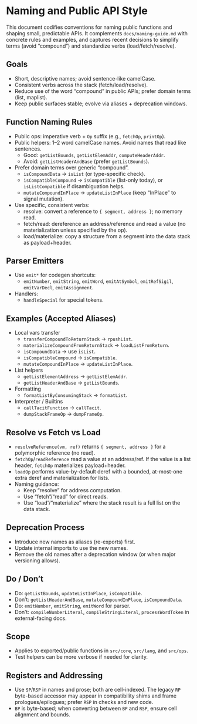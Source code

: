 # Naming and Public API Style

This document codifies conventions for naming public functions and shaping small, predictable APIs. It complements `docs/naming-guide.md` with concrete rules and examples, and captures recent decisions to simplify terms (avoid “compound”) and standardize verbs (load/fetch/resolve).

## Goals
- Short, descriptive names; avoid sentence-like camelCase.
- Consistent verbs across the stack (fetch/load/resolve).
- Reduce use of the word “compound” in public APIs; prefer domain terms (list, maplist).
- Keep public surfaces stable; evolve via aliases + deprecation windows.

## Function Naming Rules
- Public ops: imperative verb + `Op` suffix (e.g., `fetchOp`, `printOp`).
- Public helpers: 1–2 word camelCase names. Avoid names that read like sentences.
  - Good: `getListBounds`, `getListElemAddr`, `computeHeaderAddr`.
  - Avoid: `getListHeaderAndBase` (prefer `getListBounds`).
- Prefer domain terms over generic “compound”.
  - `isCompoundData` → `isList` (or type-specific check).
  - `isCompatibleCompound` → `isCompatible` (list-only today), or `isListCompatible` if disambiguation helps.
  - `mutateCompoundInPlace` → `updateListInPlace` (keep “InPlace” to signal mutation).
- Use specific, consistent verbs:
  - resolve: convert a reference to `{ segment, address }`; no memory read.
  - fetch/read: dereference an address/reference and read a value (no materialization unless specified by the op).
  - load/materialize: copy a structure from a segment into the data stack as payload+header.

## Parser Emitters
- Use `emit*` for codegen shortcuts:
  - `emitNumber`, `emitString`, `emitWord`, `emitAtSymbol`, `emitRefSigil`, `emitVarDecl`, `emitAssignment`.
- Handlers:
  - `handleSpecial` for special tokens.

## Examples (Accepted Aliases)
- Local vars transfer
  - `transferCompoundToReturnStack` → `rpushList`.
  - `materializeCompoundFromReturnStack` → `loadListFromReturn`.
  - `isCompoundData` → use `isList`.
  - `isCompatibleCompound` → `isCompatible`.
  - `mutateCompoundInPlace` → `updateListInPlace`.
- List helpers
  - `getListElementAddress` → `getListElemAddr`.
  - `getListHeaderAndBase` → `getListBounds`.
- Formatting
  - `formatListByConsumingStack` → `formatList`.
- Interpreter / Builtins
  - `callTacitFunction` → `callTacit`.
  - `dumpStackFrameOp` → `dumpFrameOp`.

## Resolve vs Fetch vs Load
- `resolveReference(vm, ref)` returns `{ segment, address }` for a polymorphic reference (no read).
- `fetchOp`/`readReference` read a value at an address/ref. If the value is a list header, `fetchOp` materializes payload+header.
- `loadOp` performs value-by-default deref with a bounded, at-most-one extra deref and materialization for lists.
- Naming guidance:
  - Keep “resolve” for address computation.
  - Use “fetch”/“read” for direct reads.
  - Use “load”/“materialize” where the stack result is a full list on the data stack.

## Deprecation Process
- Introduce new names as aliases (re-exports) first.
- Update internal imports to use the new names.
- Remove the old names after a deprecation window (or when major versioning allows).

## Do / Don’t
- Do: `getListBounds`, `updateListInPlace`, `isCompatible`.
- Don’t: `getListHeaderAndBase`, `mutateCompoundInPlace`, `isCompoundData`.
- Do: `emitNumber`, `emitString`, `emitWord` for parser.
- Don’t: `compileNumberLiteral`, `compileStringLiteral`, `processWordToken` in external-facing docs.

## Scope
- Applies to exported/public functions in `src/core`, `src/lang`, and `src/ops`.
- Test helpers can be more verbose if needed for clarity.

## Registers and Addressing
- Use `SP`/`RSP` in names and prose; both are cell-indexed. The legacy `RP` byte-based accessor may appear in compatibility shims and frame prologues/epilogues; prefer `RSP` in checks and new code.
- `BP` is byte-based; when converting between `BP` and `RSP`, ensure cell alignment and bounds.
